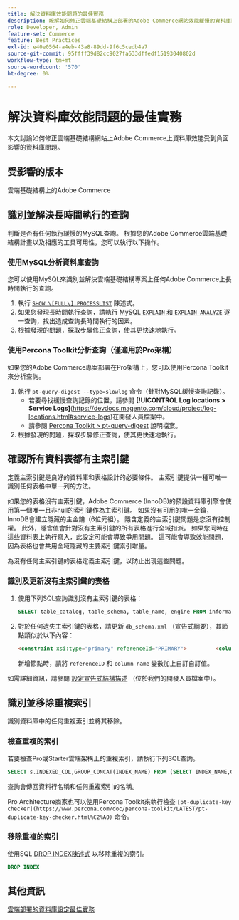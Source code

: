 ```yaml
---
title: 解決資料庫效能問題的最佳實務
description: 瞭解如何修正雲端基礎結構上部署的Adobe Commerce網站效能緩慢的資料庫問題。
role: Developer, Admin
feature-set: Commerce
feature: Best Practices
exl-id: e40e0564-a4eb-43a8-89dd-9f6c5cedb4a7
source-git-commit: 95ffff39d82cc9027fa633dffedf15193040802d
workflow-type: tm+mt
source-wordcount: '570'
ht-degree: 0%

---
```


<!--Consider moving this topic to the Maintenance section-->

# 解決資料庫效能問題的最佳實務

本文討論如何修正雲端基礎結構網站上Adobe Commerce上資料庫效能受到負面影響的資料庫問題。

## 受影響的版本

雲端基礎結構上的Adobe Commerce

## 識別並解決長時間執行的查詢

判斷是否有任何執行緩慢的MySQL查詢。 根據您的Adobe Commerce雲端基礎結構計畫以及相應的工具可用性，您可以執行以下操作。

### 使用MySQL分析資料庫查詢

您可以使用MySQL來識別並解決雲端基礎結構專案上任何Adobe Commerce上長時間執行的查詢。

1. 執行 [`SHOW \[FULL\] PROCESSLIST`](https://dev.mysql.com/doc/refman/8.0/en/show-processlist.html) 陳述式。
1. 如果您發現長時間執行查詢，請執行 [MySQL `EXPLAIN` 和 `EXPLAIN ANALYZE`](https://mysqlserverteam.com/mysql-explain-analyze/) 逐一查詢，找出造成查詢長時間執行的因素。
1. 根據發現的問題，採取步驟修正查詢，使其更快速地執行。

### 使用Percona Toolkit分析查詢（僅適用於Pro架構）

如果您的Adobe Commerce專案部署在Pro架構上，您可以使用Percona Toolkit來分析查詢。

1. 執行 `pt-query-digest --type=slowlog` 命令（針對MySQL緩慢查詢記錄）。
   * 若要尋找緩慢查詢記錄的位置，請參閱 **[!UICONTROL Log locations > Service Logs]**(https://devdocs.magento.com/cloud/project/log-locations.html#service-logs)在開發人員檔案中。
   * 請參閱 [Percona Toolkit > pt-query-digest](https://www.percona.com/doc/percona-toolkit/LATEST/pt-query-digest.html#pt-query-digest) 說明檔案。
1. 根據發現的問題，採取步驟修正查詢，使其更快速地執行。

## 確認所有資料表都有主索引鍵

定義主索引鍵是良好的資料庫和表格設計的必要條件。 主索引鍵提供一種可唯一識別任何表格中單一列的方法。

如果您的表格沒有主索引鍵，Adobe Commerce (InnoDB)的預設資料庫引擎會使用第一個唯一且非null的索引鍵作為主索引鍵。 如果沒有可用的唯一金鑰，InnoDB會建立隱藏的主金鑰（6位元組）。 隱含定義的主索引鍵問題是您沒有控制權。 此外，隱含值會針對沒有主索引鍵的所有表格進行全域指派。 如果您同時在這些資料表上執行寫入，此設定可能會導致爭用問題。 這可能會導致效能問題，因為表格也會共用全域隱藏的主要索引鍵索引增量。

為沒有任何主索引鍵的表格定義主索引鍵，以防止出現這些問題。

### 識別及更新沒有主索引鍵的表格

1. 使用下列SQL查詢識別沒有主索引鍵的表格：

   ```sql
   SELECT table_catalog, table_schema, table_name, engine FROM information_schema.tables        WHERE (table_catalog, table_schema, table_name) NOT IN (SELECT table_catalog, table_schema, table_name FROM information_schema.table_constraints  WHERE constraint_type = 'PRIMARY KEY') AND table_schema NOT IN ('information_schema', 'pg_catalog');    
   ```

1. 對於任何遺失主索引鍵的表格，請更新 `db_schema.xml` （宣告式綱要），其節點類似於以下內容：

   ```html
   <constraint xsi:type="primary" referenceId="PRIMARY">         <column name="id_column"/>     </constraint>    
   ```

   新增節點時，請將 `referenceID` 和 `column name` 變數加上自訂自訂值。

如需詳細資訊，請參閱 [設定宣告式結構描述](https://developer.adobe.com/commerce/php/development/components/declarative-schema/configuration/) （位於我們的開發人員檔案中）。

## 識別並移除重複索引

識別資料庫中的任何重複索引並將其移除。

### 檢查重複的索引

若要檢查Pro或Starter雲端架構上的重複索引，請執行下列SQL查詢。

```sql
SELECT s.INDEXED_COL,GROUP_CONCAT(INDEX_NAME) FROM (SELECT INDEX_NAME,GROUP_CONCAT(CONCAT(TABLE_NAME,'.',COLUMN_NAME) ORDER BY CONCAT(SEQ_IN_INDEX,COLUMN_NAME)) 'INDEXED_COL' FROM INFORMATION_SCHEMA.STATISTICS WHERE TABLE_SCHEMA = 'db?' GROUP BY INDEX_NAME)as s GROUP BY INDEXED_COL HAVING COUNT(1)>1
```

查詢會傳回資料行名稱和任何重複索引的名稱。

Pro Architecture商家也可以使用Percona Toolkit來執行檢查  `[pt-duplicate-key checker](https://www.percona.com/doc/percona-toolkit/LATEST/pt-duplicate-key-checker.html%C2%A0)` 命令。

### 移除重複的索引

使用SQL [DROP INDEX陳述式](https://dev.mysql.com/doc/refman/8.0/en/drop-index.html) 以移除重複的索引。

```SQL
DROP INDEX
```

## 其他資訊

[雲端部署的資料庫設定最佳實務](../planning/database-on-cloud.md)
